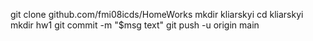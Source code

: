 git clone github.com/fmi08icds/HomeWorks
mkdir kliarskyi
cd kliarskyi
mkdir hw1
git commit -m "$msg text"
git push -u origin main